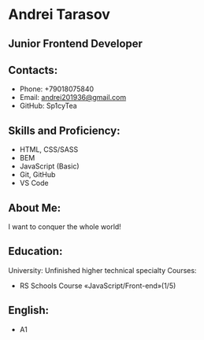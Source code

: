 # Andrei Tarasov

## Junior Frontend Developer

## Contacts:

* Phone: +79018075840
* Email: andrei201936@gmail.com
* GitHub: Sp1cyTea

## Skills and Proficiency:

* HTML, CSS/SASS
* BEM
* JavaScript (Basic)
* Git, GitHub
* VS Code

## About Me:

I want to conquer the whole world!

## Education:

University: Unfinished higher technical specialty
Courses:
* RS Schools Course «JavaScript/Front-end»(1/5)

## English:
* A1
